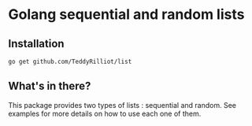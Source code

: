 # Golang sequential and random lists

## Installation

```bash
go get github.com/TeddyRilliot/list
```


## What's in there?

This package provides two types of lists : sequential and random.
See examples for more details on how to use each one of them.
